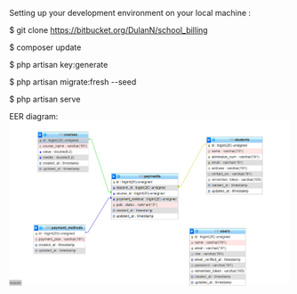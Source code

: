 Setting up your development environment on your local machine :

$ git clone https://bitbucket.org/DulanN/school_billing

$ composer update

$ php artisan key:generate

$ php artisan migrate:fresh --seed

$ php artisan serve


EER diagram:
![](public/img/eer.PNG)
